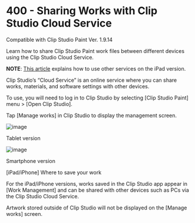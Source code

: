# 400 - Sharing Works with Clip Studio Cloud Service

Compatible with Clip Studio Paint Ver. 1.9.14

Learn how to share Clip Studio Paint work files between different devices using the Clip Studio Cloud Service.

**NOTE**: [This article](https://tips.clip-studio.com/en-us/articles/594) explains how to use other services on the iPad version.

Clip Studio’s “Cloud Service” is an online service where you can share works, materials, and software settings with other devices.

To use, you will need to log in to Clip Studio by selecting [Clip Studio Paint] menu > [Open Clip Studio].

Tap [Manage works] in Clip Studio to display the management screen.

![image](https://github.com/vanHeemstraSystems/clip-studio-paint/assets/1499433/6dd0c0b3-d895-4e53-b223-dc9252852221)

Tablet version

![image](https://github.com/vanHeemstraSystems/clip-studio-paint/assets/1499433/a77c59d4-ae93-4872-8c82-545bde4e27bf)

Smartphone version


[iPad/iPhone] Where to save your work

For the iPad/iPhone versions, works saved in the Clip Studio app appear in [Work Management] and can be shared with other devices such as PCs via the Clip Studio Cloud Service.

Artwork stored outside of Clip Studio will not be displayed on the [Manage works] screen.
